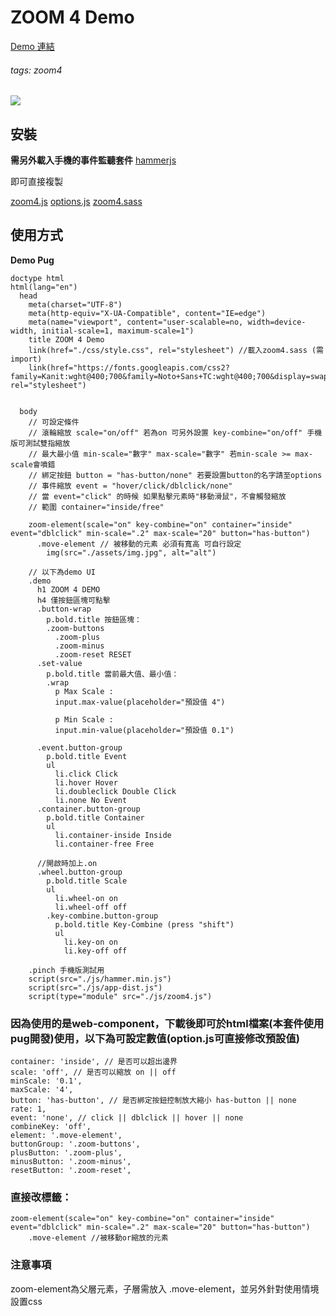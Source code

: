 # ZOOM 4 Demo
[Demo 連結](https://xwadex.com/@vvd/@WDD-F2E/zoom4/index.html)
###### tags: zoom4

![](https://i.imgur.com/dPu9pG2.png)

## 安裝

**需另外載入手機的事件監聽套件** [hammerjs](https://hammerjs.github.io/getting-started/)

即可直接複製 

[zoom4.js](https://github.com/lashawty/zoom4/blob/main/src/js/zoom4.js)
[options.js](https://github.com/lashawty/zoom4/blob/main/src/js/options.js)
[zoom4.sass](https://github.com/lashawty/zoom4/blob/main/src/sass/zoom4.sass)

## 使用方式

**Demo Pug**

```
doctype html
html(lang="en")
  head
    meta(charset="UTF-8")
    meta(http-equiv="X-UA-Compatible", content="IE=edge")
    meta(name="viewport", content="user-scalable=no, width=device-width, initial-scale=1, maximum-scale=1")
    title ZOOM 4 Demo
    link(href="./css/style.css", rel="stylesheet") //載入zoom4.sass (需import)
    link(href="https://fonts.googleapis.com/css2?family=Kanit:wght@400;700&family=Noto+Sans+TC:wght@400;700&display=swap", rel="stylesheet")
    
    
  body
    // 可設定條件
    // 滾輪縮放 scale="on/off" 若為on 可另外設置 key-combine="on/off" 手機版可測試雙指縮放
    // 最大最小值 min-scale="數字" max-scale="數字" 若min-scale >= max-scale會噴錯
    // 綁定按鈕 button = "has-button/none" 若要設置button的名字請至options
    // 事件縮放 event = "hover/click/dblclick/none"
    // 當 event="click" 的時候 如果點擊元素時"移動滑鼠"，不會觸發縮放
    // 範圍 container="inside/free"

    zoom-element(scale="on" key-combine="on" container="inside" event="dblclick" min-scale=".2" max-scale="20" button="has-button")
      .move-element // 被移動的元素 必須有寬高 可自行設定
        img(src="./assets/img.jpg", alt="alt")
     
    // 以下為demo UI
    .demo
      h1 ZOOM 4 DEMO
      h4 僅按鈕區塊可點擊
      .button-wrap
        p.bold.title 按鈕區塊：
        .zoom-buttons
          .zoom-plus 
          .zoom-minus 
          .zoom-reset RESET
      .set-value
        p.bold.title 當前最大值、最小值：
        .wrap
          p Max Scale :
          input.max-value(placeholder="預設值 4")

          p Min Scale :
          input.min-value(placeholder="預設值 0.1")

      .event.button-group
        p.bold.title Event
        ul
          li.click Click
          li.hover Hover
          li.doubleclick Double Click
          li.none No Event
      .container.button-group
        p.bold.title Container
        ul
          li.container-inside Inside
          li.container-free Free

      //開啟時加上.on   
      .wheel.button-group
        p.bold.title Scale
        ul
          li.wheel-on on
          li.wheel-off off
        .key-combine.button-group
          p.bold.title Key-Combine (press "shift")
          ul
            li.key-on on
            li.key-off off
    
    .pinch 手機版測試用
    script(src="./js/hammer.min.js")
    script(src="./js/app-dist.js")
    script(type="module" src="./js/zoom4.js")
```


### 因為使用的是web-component，下載後即可於html檔案(本套件使用pug開發)使用，以下為可設定數值(option.js可直接修改預設值)

```
container: 'inside', // 是否可以超出邊界
scale: 'off', // 是否可以縮放 on || off
minScale: '0.1',
maxScale: '4',
button: 'has-button', // 是否綁定按鈕控制放大縮小 has-button || none
rate: 1,
event: 'none', // click || dblclick || hover || none 
combineKey: 'off',
element: '.move-element',
buttonGroup: '.zoom-buttons',
plusButton: '.zoom-plus',
minusButton: '.zoom-minus',
resetButton: '.zoom-reset',
```

### 直接改標籤：

```
zoom-element(scale="on" key-combine="on" container="inside" event="dblclick" min-scale=".2" max-scale="20" button="has-button")
    .move-element //被移動or縮放的元素
```

### 注意事項

zoom-element為父層元素，子層需放入 .move-element，並另外針對使用情境設置css

